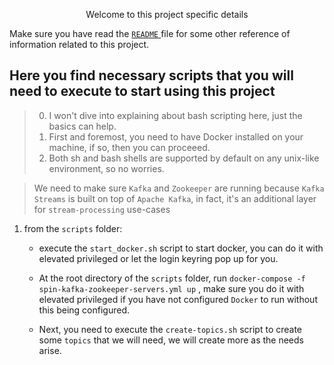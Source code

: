 <p align="center"> Welcome to this project specific details</p>

Make sure you have read the <a href="https://github.com/sgenlecroyant/Kafka_streams-The_Big_Data_Move/blob/master/README.md"> `README` </a> file for some other reference of information related to this project.

## Here you find necessary scripts that you will need to execute to start using this project
> 0. I won't dive into explaining about bash scripting here, just the basics can help.
> 1. First and foremost, you need to have
Docker installed on your machine, if so, then you can proceeed.
> 2. Both sh and bash  shells are supported by default on any unix-like environment, so no worries.

> We need to make sure `Kafka` and `Zookeeper` are running because `Kafka Streams` is built on top of `Apache Kafka`, in fact, it's an additional layer for `stream-processing` use-cases

1. from the `scripts` folder:

    * execute the `start_docker.sh` script to start docker, you can do it with elevated privileged or let the login keyring pop up for you.

    * At the root directory of the `scripts` folder, run `docker-compose -f spin-kafka-zookeeper-servers.yml up` , make sure you do it with elevated privileged if you have not configured `Docker` to run without this being configured.

    * Next, you need to execute the `create-topics.sh` script to create some `topics` that we will need, we will create more as the needs arise.